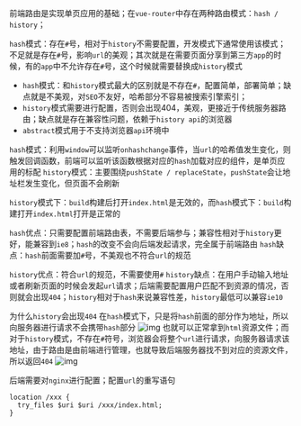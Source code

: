 前端路由是实现单页应用的基础；在`vue-router`中存在两种路由模式：`hash / history`；

`hash`模式：存在`#`号，相对于`history`不需要配置，开发模式下通常使用该模式；不足就是存在`#`号，影响`url`的美观；其次就是在需要页面分享到第三方`app`的时候，有的`app`中不允许存在`#`号，这个时候就需要替换成`history`模式

* `hash`模式：和`history`模式最大的区别就是不存在`#`，配置简单，部署简单；缺点就是不美观，对`SEO`不友好，哈希部分不容易被搜索引擎索引；
* `history`模式需要进行配置，否则会出现404，美观，更接近于传统服务器路由；缺点就是存在兼容性问题，依赖于`history api`的浏览器
* `abstract`模式用于不支持浏览器`api`环境中

`hash`模式：利用`window`可以监听`onhashchange`事件，当`url`的哈希值发生变化，则触发回调函数，前端可以监听该函数根据对应的`hash`加载对应的组件，是单页应用的标配
`history`模式：主要围绕`pushState / replaceState`，`pushState`会让地址栏发生变化，但页面不会刷新

`history`模式下：`build`构建后打开`index.html`是无效的，而`hash`模式下：`build`构建打开`index.html`打开是正常的

`hash`优点：只需要配置前端路由表，不需要后端参与；兼容性相对于`history`更好，能兼容到`ie8`；`hash`的改变不会向后端发起请求，完全属于前端路由
`hash`缺点：`hash`前面需要加`#`号，不美观也不符合`url`的规范

`history`优点：符合`url`的规范，不需要使用`#`
`history`缺点：在用户手动输入地址或者刷新页面的时候会发起`url`请求；后端需要配置用户匹配不到资源的情况，否则就会出现`404`；`history`相对于`hash`来说兼容性差，`history`最低可以兼容`ie10`

为什么`history`会出现`404`
在`hash`模式下，只是将`hash`前面的部分作为地址，所以向服务器进行请求不会携带`hash`部分
![img](https://pic4.zhimg.com/80/v2-1680679d33a380d17c0715a72a681fab_720w.webp)
也就可以正常拿到`html`资源文件；而对于`history`模式，不存在`#`符号，浏览器会将整个`url`进行请求，向服务器请求该地址，由于路由是由前端进行管理，也就导致后端服务器找不到对应的资源文件，所以返回`404`
![img](https://pic4.zhimg.com/80/v2-693543a2c8e36ad952ae01e985ac7ab7_720w.webp)

后端需要对`nginx`进行配置；配置`url`的重写语句

```nginx
location /xxx {
  try_files $uri $uri /xxx/index.html;
}
```

